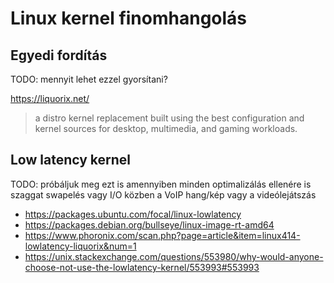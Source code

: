 # Linux kernel finomhangolás

## Egyedi fordítás

TODO: mennyit lehet ezzel gyorsítani?

https://liquorix.net/

> a distro kernel replacement built using the best configuration and kernel sources for desktop, multimedia, and gaming workloads.

## Low latency kernel

TODO: próbáljuk meg ezt is amennyiben minden optimalizálás ellenére is szaggat swapelés vagy I/O közben a VoIP hang/kép vagy a videólejátszás

* https://packages.ubuntu.com/focal/linux-lowlatency
* https://packages.debian.org/bullseye/linux-image-rt-amd64
* https://www.phoronix.com/scan.php?page=article&item=linux414-lowlatency-liquorix&num=1
* https://unix.stackexchange.com/questions/553980/why-would-anyone-choose-not-use-the-lowlatency-kernel/553993#553993
